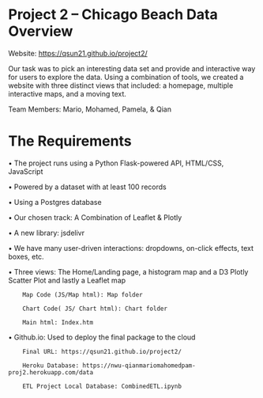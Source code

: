 # Project 2 – Chicago Beach Data Overview

Website:
https://qsun21.github.io/project2/

Our task was to pick an interesting data set and provide and interactive way for users to explore the data. Using a combination of tools, we created a website with three distinct views that included: a homepage, multiple interactive maps, and a moving text. 

Team Members: Mario, Mohamed, Pamela, & Qian

# The Requirements

•	The project runs using a Python Flask-powered API, HTML/CSS, JavaScript

•	Powered by a dataset with at least 100 records

•	Using a Postgres database

•	Our chosen track: A Combination of Leaflet & Plotly

•	A new library: jsdelivr

•	We have many user-driven interactions: dropdowns, on-click effects, text boxes, etc.

•	Three views: The Home/Landing page, a histogram map and a D3 Plotly Scatter Plot and lastly a Leaflet map 

        Map Code (JS/Map html): Map folder
        
        Chart Code( JS/ Chart html): Chart folder
        
        Main html: Index.htm
        
•	Github.io: Used to deploy the final package to the cloud

        Final URL: https://qsun21.github.io/project2/
        
        Heroku Database: https://nwu-qianmariomahomedpam-proj2.herokuapp.com/data
        
        ETL Project Local Database: CombinedETL.ipynb

